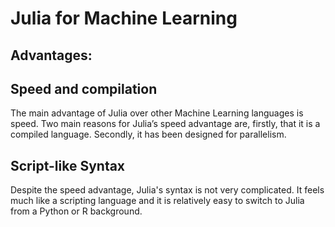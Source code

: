 # Julia for Machine Learning

## Advantages:

## Speed and compilation

The main advantage of Julia over other Machine Learning languages is speed. Two main reasons for Julia’s speed advantage are, firstly, that it is a compiled language. Secondly, it has been designed for parallelism.

## Script-like Syntax

Despite the speed advantage, Julia's syntax is not very complicated. It feels much like a scripting language and it is relatively easy to switch to Julia from a Python or R background.
